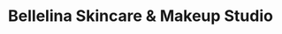---
title: "Bellelina Skincare & Makeup Studio"
url: /charleston/bellelina-skincare-and-makeup-studio/
shop: beauty
---